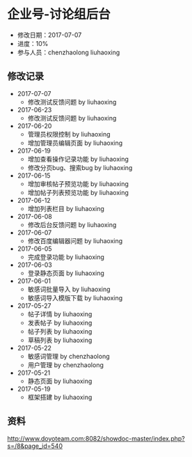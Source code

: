 # 企业号-讨论组后台
- 修改日期：2017-07-07
- 进度：10%  
- 参与人员：chenzhaolong liuhaoxing

## 修改记录
- 2017-07-07
    * 修改测试反馈问题 by liuhaoxing
- 2017-06-23
    * 修改测试反馈问题 by liuhaoxing
- 2017-06-20
    * 管理员权限控制 by liuhaoxing
    * 增加管理员编辑页面 by liuhaoxing
- 2017-06-19
    * 增加查看操作记录功能 by liuhaoxing
    * 修改分页bug、搜索bug by liuhaoxing
- 2017-06-15
    * 增加审核帖子预览功能 by liuhaoxing
    * 增加帖子列表预览功能 by liuhaoxing
- 2017-06-12
    * 增加列表栏目 by liuhaoxing
- 2017-06-08
    * 修改后台反馈问题 by liuhaoxing
- 2017-06-07
    * 修改百度编辑器问题 by liuhaoxing
- 2017-06-05
    * 完成登录功能 by liuhaoxing
- 2017-06-03
    * 登录静态页面 by liuhaoxing
- 2017-06-01
    * 敏感词批量导入 by liuhaoxing 
    * 敏感词导入模版下载 by liuhaoxing 
- 2017-05-27
    * 帖子详情 by liuhaoxing 
    * 发表帖子 by liuhaoxing 
    * 帖子列表 by liuhaoxing 
    * 草稿列表 by liuhaoxing 
- 2017-05-22
    * 敏感词管理 by chenzhaolong
    * 用户管理 by chenzhaolong
- 2017-05-21
    * 静态页面 by liuhaoxing 
- 2017-05-19
    * 框架搭建 by liuhaoxing


## 资料
http://www.doyoteam.com:8082/showdoc-master/index.php?s=/8&page_id=540